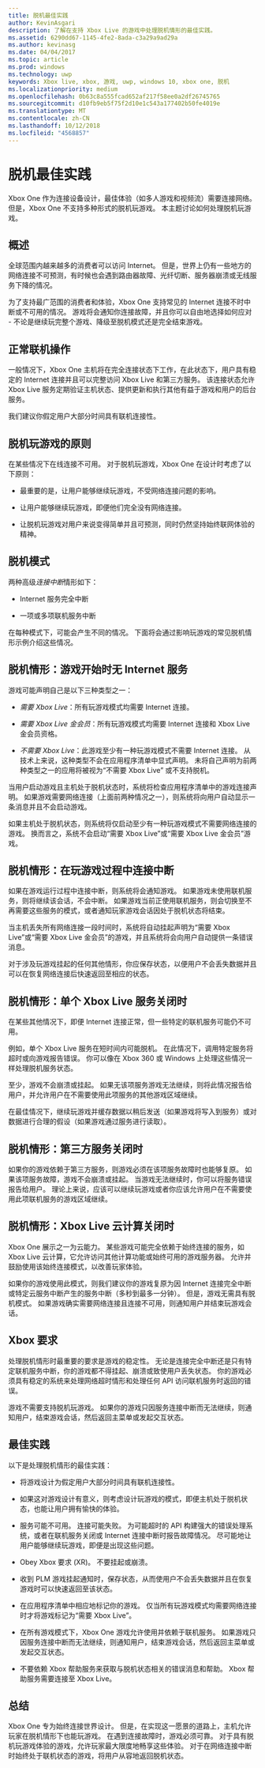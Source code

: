 ```yaml
---
title: 脱机最佳实践
author: KevinAsgari
description: 了解在支持 Xbox Live 的游戏中处理脱机情形的最佳实践。
ms.assetid: 6290dd67-1145-4fe2-8ada-c3a29a9ad29a
ms.author: kevinasg
ms.date: 04/04/2017
ms.topic: article
ms.prod: windows
ms.technology: uwp
keywords: Xbox live, xbox, 游戏, uwp, windows 10, xbox one, 脱机
ms.localizationpriority: medium
ms.openlocfilehash: 0b63c8a555fcad652af217f58ee0a2df26745765
ms.sourcegitcommit: d10fb9eb5f75f2d10e1c543a177402b50fe4019e
ms.translationtype: MT
ms.contentlocale: zh-CN
ms.lasthandoff: 10/12/2018
ms.locfileid: "4568857"
---
```

# <a name="best-practices-for-offline"></a>脱机最佳实践

Xbox One 作为连接设备设计，最佳体验（如多人游戏和视频流）需要连接网络。 但是，Xbox One 不支持多种形式的脱机玩游戏。 本主题讨论如何处理脱机玩游戏。

## <a name="overview"></a>概述

全球范围内越来越多的消费者可以访问 Internet。 但是，世界上仍有一些地方的网络连接不可预测，有时候也会遇到路由器故障、光纤切断、服务器崩溃或无线服务下降的情况。

为了支持最广范围的消费者和体验，Xbox One 支持常见的 Internet 连接不时中断或不可用的情况。 游戏将会通知你连接故障，并且你可以自由地选择如何应对 - 不论是继续玩完整个游戏、降级至脱机模式还是完全结束游戏。

## <a name="normal-online-operation"></a>正常联机操作

一般情况下，Xbox One 主机将在完全连接状态下工作，在此状态下，用户具有稳定的 Internet 连接并且可以完整访问 Xbox Live 和第三方服务。 该连接状态允许 Xbox Live 服务定期验证主机状态、提供更新和执行其他有益于游戏和用户的后台服务。

我们建议你假定用户大部分时间具有联机连接性。

## <a name="offline-play-principles"></a>脱机玩游戏的原则

在某些情况下在线连接不可用。 对于脱机玩游戏，Xbox One 在设计时考虑了以下原则：

-   最重要的是，让用户能够继续玩游戏，不受网络连接问题的影响。

-   让用户能够继续玩游戏，即便他们完全没有网络连接。

-   让脱机玩游戏对用户来说变得简单并且可预测，同时仍然坚持始终联网体验的精神。

## <a name="offline-modes"></a>脱机模式

两种高级*连接中断*情形如下：

-   Internet 服务完全中断

-   一项或多项联机服务中断

在每种模式下，可能会产生不同的情况。 下面将会通过影响玩游戏的常见脱机情形示例介绍这些情况。

## <a name="offline-scenario-no-internet-service-upon-game-start"></a>脱机情形：游戏开始时无 Internet 服务

游戏可能声明自己是以下三种类型之一：

-   *需要 Xbox Live*：所有玩游戏模式均需要 Internet 连接。

-   *需要 Xbox Live 金会员*：所有玩游戏模式均需要 Internet 连接和 Xbox Live 金会员资格。

-   *不需要 Xbox Live*：此游戏至少有一种玩游戏模式不需要 Internet 连接。 从技术上来说，这种类型不会在应用程序清单中显式声明。 未将自己声明为前两种类型之一的应用将被视为“不需要 Xbox Live” 或不支持脱机。

当用户启动游戏且主机处于脱机状态时，系统将检查应用程序清单中的游戏连接声明。 如果游戏需要网络连接（上面前两种情况之一），则系统将向用户自动显示一条消息并且不会启动游戏。

如果主机处于脱机状态，则系统将仅启动至少有一种玩游戏模式不需要网络连接的游戏。 换而言之，系统不会启动“需要 Xbox Live”或“需要 Xbox Live 金会员”游戏。

## <a name="offline-scenario-connectivity-lost-during-gameplay"></a>脱机情形：在玩游戏过程中连接中断

如果在游戏运行过程中连接中断，则系统将会通知游戏。 如果游戏未使用联机服务，则将继续该会话，不会中断。 如果游戏当前正使用联机服务，则会切换至不再需要这些服务的模式，或者通知玩家游戏会话因处于脱机状态将结束。

当主机丢失所有网络连接一段时间时，系统将自动挂起声明为“需要 Xbox Live”或“需要 Xbox Live 金会员”的游戏，并且系统将会向用户自动提供一条错误消息。

对于涉及玩游戏挂起的任何其他情形，你应保存状态，以便用户不会丢失数据并且可以在恢复网络连接后快速返回至相应的状态。

## <a name="offline-scenario-when-a-single-xbox-live-service-is-down"></a>脱机情形：单个 Xbox Live 服务关闭时

在某些其他情况下，即便 Internet 连接正常，但一些特定的联机服务可能仍不可用。

例如，单个 Xbox Live 服务在短时间内可能脱机。 在此情况下，调用特定服务将超时或向游戏报告错误。 你可以像在 Xbox 360 或 Windows 上处理这些情况一样处理脱机服务状态。

至少，游戏不会崩溃或挂起。 如果无该项服务游戏无法继续，则将此情况报告给用户，并允许用户在不需要使用此项服务的其他游戏区域继续。

在最佳情况下，继续玩游戏并缓存数据以稍后发送（如果游戏将写入到服务）或对数据进行合理的假设（如果游戏通过服务进行读取）。

## <a name="offline-scenario-when-a-third-party-service-is-down"></a>脱机情形：第三方服务关闭时

如果你的游戏依赖于第三方服务，则游戏必须在该项服务故障时也能够复原。 如果该项服务故障，游戏不会崩溃或挂起。 当游戏无法继续时，你可以将服务错误报告给用户。 理论上来说，应该可以继续玩游戏或者你应该允许用户在不需要使用此项联机服务的游戏区域继续。

## <a name="offline-scenario-when-xbox-live-cloud-compute-is-down"></a>脱机情形：Xbox Live 云计算关闭时

Xbox One 展示之一为云能力。 某些游戏可能完全依赖于始终连接的服务，如 Xbox Live 云计算，它允许访问其他计算功能或始终可用的游戏服务器。 允许并鼓励使用该始终连接模式，以改善玩家体验。

如果你的游戏使用此模式，则我们建议你的游戏复原为因 Internet 连接完全中断或特定云服务中断产生的服务中断（多秒到最多一分钟）。 但是，游戏无需具有脱机模式。 如果游戏确实需要网络连接且连接不可用，则通知用户并结束玩游戏会话。

## <a name="xbox-requirements"></a>Xbox 要求

处理脱机情形时最重要的要求是游戏的稳定性。 无论是连接完全中断还是只有特定联机服务中断，你的游戏都不得挂起、崩溃或致使用户丢失状态。 你的游戏必须具有稳定的系统来处理网络超时情形和处理任何 API 访问联机服务时返回的错误。

游戏不需要支持脱机玩游戏。 如果你的游戏只因服务连接中断而无法继续，则通知用户，结束游戏会话，然后返回主菜单或发起交互状态。

## <a name="best-practices"></a>最佳实践

以下是处理脱机情形的最佳实践：

-   将游戏设计为假定用户大部分时间具有联机连接性。

-   如果这对游戏设计有意义，则考虑设计玩游戏的模式，即便主机处于脱机状态，也能让用户拥有愉快的体验。

-   服务可能不可用。 连接可能失败。 为可能超时的 API 构建强大的错误处理系统，或者在联机服务关闭或 Internet 连接中断时报告故障情况。 尽可能地让用户能够继续玩游戏，即便是出现这些问题。

-   Obey Xbox 要求 (XR)。 不要挂起或崩溃。

-   收到 PLM 游戏挂起通知时，保存状态，从而使用户不会丢失数据并且在恢复游戏时可以快速返回至该状态。

-   在应用程序清单中相应地标记你的游戏。 仅当所有玩游戏模式均需要网络连接时才将游戏标记为“需要 Xbox Live”。

-   在所有游戏模式下，Xbox One 游戏允许使用并依赖于联机服务。 如果游戏只因服务连接中断而无法继续，则通知用户，结束游戏会话，然后返回主菜单或发起交互状态。

-   不要依赖 Xbox 帮助服务来获取与脱机状态相关的错误消息和帮助。 Xbox 帮助服务需要连接至 Xbox Live。

## <a name="conclusion"></a>总结

Xbox One 专为始终连接世界设计。 但是，在实现这一愿景的道路上，主机允许玩家在脱机情形下也能玩游戏。 在遇到连接故障时，游戏必须可靠。 对于具有脱机玩游戏体验的游戏，允许玩家最大限度地畅享这些体验。 对于在网络连接中断时始终处于联机状态的游戏，将用户从容地返回脱机状态。
